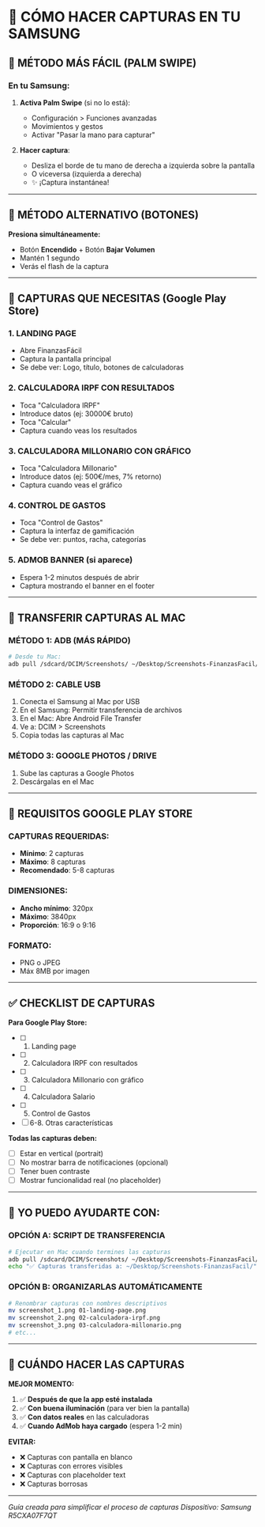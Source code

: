 # 📸 CÓMO HACER CAPTURAS EN TU SAMSUNG

## 🎯 MÉTODO MÁS FÁCIL (PALM SWIPE)

### **En tu Samsung:**
1. **Activa Palm Swipe** (si no lo está):
   - Configuración > Funciones avanzadas
   - Movimientos y gestos
   - Activar "Pasar la mano para capturar"

2. **Hacer captura**:
   - Desliza el borde de tu mano de derecha a izquierda sobre la pantalla
   - O viceversa (izquierda a derecha)
   - ✨ ¡Captura instantánea!

---

## 🎯 MÉTODO ALTERNATIVO (BOTONES)

**Presiona simultáneamente:**
- Botón **Encendido** + Botón **Bajar Volumen**
- Mantén 1 segundo
- Verás el flash de la captura

---

## 📱 CAPTURAS QUE NECESITAS (Google Play Store)

### **1. LANDING PAGE** 
- Abre FinanzasFácil
- Captura la pantalla principal
- Se debe ver: Logo, título, botones de calculadoras

### **2. CALCULADORA IRPF CON RESULTADOS**
- Toca "Calculadora IRPF"
- Introduce datos (ej: 30000€ bruto)
- Toca "Calcular"
- Captura cuando veas los resultados

### **3. CALCULADORA MILLONARIO CON GRÁFICO**
- Toca "Calculadora Millonario"
- Introduce datos (ej: 500€/mes, 7% retorno)
- Captura cuando veas el gráfico

### **4. CONTROL DE GASTOS**
- Toca "Control de Gastos"
- Captura la interfaz de gamificación
- Se debe ver: puntos, racha, categorías

### **5. ADMOB BANNER** (si aparece)
- Espera 1-2 minutos después de abrir
- Captura mostrando el banner en el footer

---

## 💾 TRANSFERIR CAPTURAS AL MAC

### **MÉTODO 1: ADB (MÁS RÁPIDO)**

```bash
# Desde tu Mac:
adb pull /sdcard/DCIM/Screenshots/ ~/Desktop/Screenshots-FinanzasFacil/
```

### **MÉTODO 2: CABLE USB**

1. Conecta el Samsung al Mac por USB
2. En el Samsung: Permitir transferencia de archivos
3. En el Mac: Abre Android File Transfer
4. Ve a: DCIM > Screenshots
5. Copia todas las capturas al Mac

### **MÉTODO 3: GOOGLE PHOTOS / DRIVE**

1. Sube las capturas a Google Photos
2. Descárgalas en el Mac

---

## 🎨 REQUISITOS GOOGLE PLAY STORE

### **CAPTURAS REQUERIDAS:**
- **Mínimo**: 2 capturas
- **Máximo**: 8 capturas
- **Recomendado**: 5-8 capturas

### **DIMENSIONES:**
- **Ancho mínimo**: 320px
- **Máximo**: 3840px
- **Proporción**: 16:9 o 9:16

### **FORMATO:**
- PNG o JPEG
- Máx 8MB por imagen

---

## ✅ CHECKLIST DE CAPTURAS

**Para Google Play Store:**
- [ ] 1. Landing page
- [ ] 2. Calculadora IRPF con resultados
- [ ] 3. Calculadora Millonario con gráfico
- [ ] 4. Calculadora Salario
- [ ] 5. Control de Gastos
- [ ] 6-8. Otras características

**Todas las capturas deben:**
- [ ] Estar en vertical (portrait)
- [ ] No mostrar barra de notificaciones (opcional)
- [ ] Tener buen contraste
- [ ] Mostrar funcionalidad real (no placeholder)

---

## 🚀 YO PUEDO AYUDARTE CON:

### **OPCIÓN A: SCRIPT DE TRANSFERENCIA**
```bash
# Ejecutar en Mac cuando termines las capturas
adb pull /sdcard/DCIM/Screenshots/ ~/Desktop/Screenshots-FinanzasFacil/
echo "✅ Capturas transferidas a: ~/Desktop/Screenshots-FinanzasFacil/"
```

### **OPCIÓN B: ORGANIZARLAS AUTOMÁTICAMENTE**
```bash
# Renombrar capturas con nombres descriptivos
mv screenshot_1.png 01-landing-page.png
mv screenshot_2.png 02-calculadora-irpf.png
mv screenshot_3.png 03-calculadora-millonario.png
# etc...
```

---

## 📱 CUÁNDO HACER LAS CAPTURAS

**MEJOR MOMENTO:**
1. ✅ **Después de que la app esté instalada**
2. ✅ **Con buena iluminación** (para ver bien la pantalla)
3. ✅ **Con datos reales** en las calculadoras
4. ✅ **Cuando AdMob haya cargado** (espera 1-2 min)

**EVITAR:**
- ❌ Capturas con pantalla en blanco
- ❌ Capturas con errores visibles
- ❌ Capturas con placeholder text
- ❌ Capturas borrosas

---

*Guía creada para simplificar el proceso de capturas*
*Dispositivo: Samsung R5CXA07F7QT*
